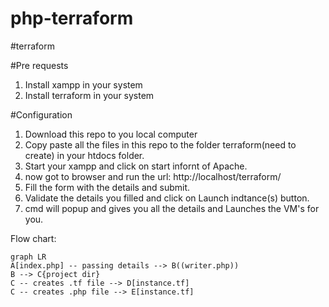 # php-terraform
#terraform

#Pre requests
1) Install xampp in your system
2) Install terraform in your system

#Configuration
1) Download this repo to you local computer
2) Copy paste all the files in this repo to the folder terraform(need to create) in your htdocs folder.
3) Start your xampp and click on start infornt of Apache.
4) now got to browser and run the url: http://localhost/terraform/
5) Fill the form with the details and submit.
6) Validate the details you filled and click on Launch indtance(s) button.
7) cmd will popup and gives you all the details and Launches the VM's for you.

Flow chart:

```mermaid
graph LR
A[index.php] -- passing details --> B((writer.php))
B --> C{project dir}
C -- creates .tf file --> D[instance.tf]
C -- creates .php file --> E[instance.tf]
```
